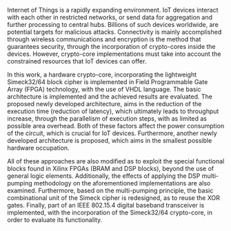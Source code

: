 Internet of Things is a rapidly expanding environment. IoT devices interact with each other in restricted networks, or send data for aggregation and further processing to central hubs. Billions of such devices worldwide, are potential targets for malicious attacks. Connectivity is mainly accomplished through wireless communications and encryption is the method that guarantees security, through the incorporation of crypto-cores inside the devices. However, crypto-core implementations must take into account the constrained resources that IoT devices can offer.

In this work, a hardware crypto-core, incorporating the lightweight Simeck32/64 block cipher is implemented in Field Programmable Gate Array (FPGA) technology, with the use of VHDL language. The basic architecture is implemented and the achieved results are evaluated. The proposed newly developed architecture, aims in the reduction of the execution time (reduction of latency), which ultimately leads to throughput increase, through the parallelism of execution steps, with as limited as possible area overhead. Both of these factors affect the power consumption of the circuit, which is crucial for IoT devices. Furthermore, another newly developed architecture is proposed, which aims in the smallest possible hardware occupation.

All of these approaches are also modified as to exploit the special functional blocks found in Xilinx FPGAs (BRAM and DSP blocks), beyond the use of general logic elements. Additionally, the effects of applying the DSP multi-pumping methodology on the aforementioned implementations are also examined. Furthermore, based on the multi-pumping principle, the basic combinational unit of the Simeck cipher is redesigned, as to reuse the XOR gates. Finally, part of an IEEE 802.15.4 digital baseband transceiver is implemented, with the incorporation of the Simeck32/64 crypto-core, in order to evaluate its functionality.
